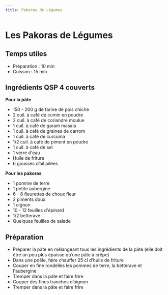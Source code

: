 ```yaml
---
title: Pakoras de Légumes
---
```


# Les Pakoras de Légumes

## Temps utiles

- Préparation : 10 min
- Cuisson : 15 min

## Ingrédients QSP 4 couverts

**Pour la pâte**

- 150 - 200 g de farine de pois chiche
- 2 cuil. à café de cumin en poudre
- 2 cuil. à café de coriandre moulue
- 1 cuil. à café de garam masala
- 1 cuil. à café de graines de carrom
- 1 cuil. à café de curcuma
- 1/2 cuil. à café de piment en poudre
- 1 cuil. à café de sel
- 1 verre d'eau
- Huile de friture
- 6 gousses d’ail pilées

**Pour les pakoras**

- 1 pomme de terre
- 1 petite aubergine
- 6 - 8 fleurettes de choux fleur
- 2 piments doux
- 1 oignon
- 10 - 12 feuilles d'épinard
- 1/2 betterave
- Quelques feuilles de salade

## Préparation

- Préparer la pâte en mélangeant tous les ingrédients de la pâte (elle doit être un peu plus épaisse qu’une pâte à crêpe)
- Dans une poêle, faire chauffer 25 cl d’huile de friture
- Couper en fine rondelles les pommes de terre, la betterave et l'aubergine
- Tremper dans la pâte et faire frire
- Couper des fines tranches d’oignon
- Tremper dans la pâte et faire frire
